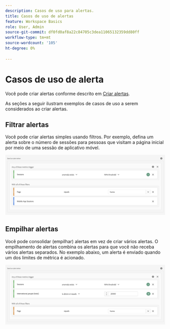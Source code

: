 ```yaml
---
description: Casos de uso para alertas.
title: Casos de uso de alertas
feature: Workspace Basics
role: User, Admin
source-git-commit: df0fd0af8a22c84705c3dea11065132359dd80ff
workflow-type: tm+mt
source-wordcount: '105'
ht-degree: 0%

---
```


# Casos de uso de alerta

Você pode criar alertas conforme descrito em [Criar alertas](/help/components/c-intelligent-alerts/alert-builder.md).

As seções a seguir ilustram exemplos de casos de uso a serem considerados ao criar alertas.

## Filtrar alertas

Você pode criar alertas simples usando filtros. Por exemplo, defina um alerta sobre o número de sessões para pessoas que visitam a página inicial por meio de uma sessão de aplicativo móvel.


![](assets/alerts-example1.png)



## Empilhar alertas

Você pode consolidar (empilhar) alertas em vez de criar vários alertas. O empilhamento de alertas combina os alertas para que você não receba vários alertas separados. No exemplo abaixo, um alerta é enviado quando um dos limites de métrica é acionado.

![](assets/alerts-example2.png)
